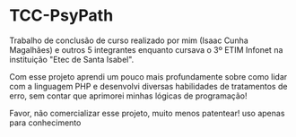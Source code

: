 # TCC-PsyPath
Trabalho de conclusão de curso realizado por mim (Isaac Cunha Magalhães) e outros 5 integrantes enquanto cursava o 3º ETIM Infonet na instituição "Etec de Santa Isabel".

Com esse projeto aprendi um pouco mais profundamente sobre como lidar com a linguagem PHP e desenvolvi diversas habilidades de tratamentos de erro, sem contar que aprimorei minhas lógicas de programação!

Favor, não comercializar esse projeto, muito menos patentear! uso apenas para conhecimento

